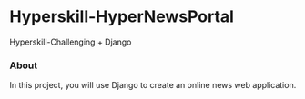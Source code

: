 # Hyperskill-HyperNewsPortal

Hyperskill-Challenging + Django

<h3>About</h3>
In this project, you will use Django to create an online news web application.
